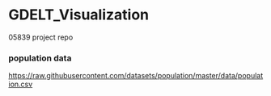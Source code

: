 # GDELT_Visualization
05839 project repo

### population data
https://raw.githubusercontent.com/datasets/population/master/data/population.csv